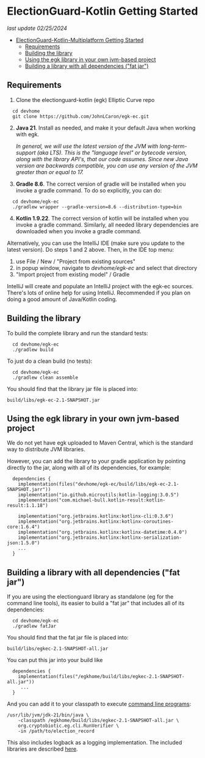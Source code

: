 # ElectionGuard-Kotlin Getting Started

_last update 02/25/2024_

<!-- TOC -->
* [ElectionGuard-Kotlin-Multiplatform Getting Started](#egk-ec-getting-started)
  * [Requirements](#requirements)
  * [Building the library](#building-the-library)
  * [Using the egk library in your own jvm-based project](#using-the-egk-library-in-your-own-jvm-based-project)
  * [Building a library with all dependencies ("fat jar")](#building-a-library-with-all-dependencies-fat-jar)
<!-- TOC -->

## Requirements

1. Clone the electionguard-kotlin (egk) Elliptic Curve repo

```
  cd devhome
  git clone https://github.com/JohnLCaron/egk-ec.git
```

2. **Java 21**. Install as needed, and make it your default Java when working with egk.

    _In general, we will use the latest version of the JVM with long-term-support (aka LTS). 
    This is the "language level" or bytecode version, along with the library API's, that our code assumes. 
    Since new Java version are backwards compatible, you can use any version of the JVM greater than or equal to 17._

3. **Gradle 8.6**. The correct version of gradle will be installed when you invoke a gradle command. 
   To do so explicitly, you can do:

```
  cd devhome/egk-ec
  ./gradlew wrapper --gradle-version=8.6 --distribution-type=bin
```

4. **Kotlin 1.9.22**. The correct version of kotlin will be installed when you invoke a gradle command.
   Similarly, all needed library dependencies are downloaded when you invoke a gradle command.

Alternatively, you can use the IntelliJ IDE (make sure you update to the latest version). 
Do steps 1 and 2 above. Then, in the IDE top menu: 
   1. use File / New / "Project from existing sources"
   2. in popup window, navigate to _devhome/egk-ec_ and select that directory
   3. "Import project from existing model" / Gradle

IntelliJ will create and populate an IntelliJ project with the egk-ec sources. There's
lots of online help for using IntelliJ. Recommended if you plan on doing a good amount of Java/Kotlin coding.

## Building the library

To build the complete library and run the standard tests:

```
  cd devhome/egk-ec
  ./gradlew build
```

To just do a clean build (no tests):

```
  cd devhome/egk-ec
  ./gradlew clean assemble
```

You should find that the library jar file is placed into:

`build/libs/egk-ec-2.1-SNAPSHOT.jar
`

## Using the egk library in your own jvm-based project

We do not yet have egk uploaded to Maven Central, which is the standard way to distribute JVM libraries.

However, you can add the library to your gradle application by pointing directly to the jar, along with all
of its dependencies, for example:

```
  dependencies {
    implementation(files("devhome/egk-ec/build/libs/egk-ec-2.1-SNAPSHOT.jarr"))
    implementation("io.github.microutils:kotlin-logging:3.0.5")
    implementation("com.michael-bull.kotlin-result:kotlin-result:1.1.18")
    
    implementation("org.jetbrains.kotlinx:kotlinx-cli:0.3.6")
    implementation("org.jetbrains.kotlinx:kotlinx-coroutines-core:1.6.4")
    implementation("org.jetbrains.kotlinx:kotlinx-datetime:0.4.0")
    implementation("org.jetbrains.kotlinx:kotlinx-serialization-json:1.5.0")
    ...
  }
```

## Building a library with all dependencies ("fat jar")

If you are using the electionguard library as standalone (eg for the command line tools), its easier to build a 
"fat jar" that includes all of its dependencies: 

```
  cd devhome/egk-ec
  ./gradlew fatJar
```

You should find that the fat jar file is placed into:

`build/libs/egkec-2.1-SNAPSHOT-all.jar
`

You can put this jar into your build like

```
  dependencies {
    implementation(files("/egkhome/build/libs/egkec-2.1-SNAPSHOT-all.jar"))
     ...
  }
```

And you can add it to your classpath to execute [command line programs](CommandLineInterface.md):

```
/usr/lib/jvm/jdk-21/bin/java \
    -classpath /egkhome/build/libs/egkec-2.1-SNAPSHOT-all.jar \
    org.cryptobiotic.eg.cli.RunVerifier \
    -in /path/to/election_record
```

This also includes logback as a logging implementation. The included libraries are described
[here](../dependencies.txt).
